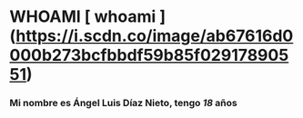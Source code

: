 # WHOAMI [ whoami ] (https://i.scdn.co/image/ab67616d0000b273bcfbbdf59b85f02917890551)
### Mi nombre es **Ángel Luis Díaz Nieto**, tengo _18_ años
